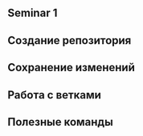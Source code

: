 ## Seminar 1

## Создание репозитория

## Сохранение изменений

## Работа с ветками

## Полезные команды
